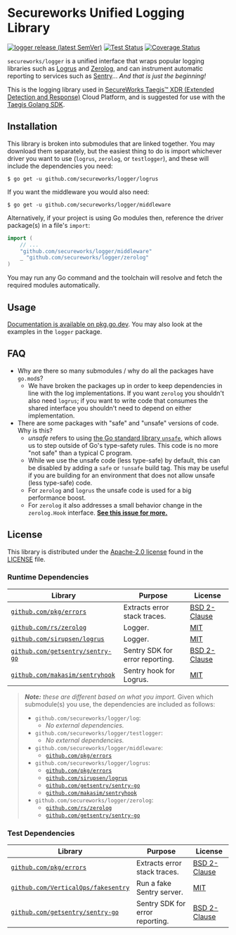 # Secureworks Unified Logging Library

[![logger release (latest SemVer)](https://img.shields.io/github/v/release/secureworks/taegis-sdk-go?sort=semver)](https://github.com/secureworks/taegis-sdk-go/releases)
[![Test Status](https://github.com/secureworks/taegis-sdk-go/workflows/gitleaks/badge.svg)](https://github.com/secureworks/taegis-sdk-go/actions?query=workflow%3Agitleaks)
[![Coverage Status](https://coveralls.io/repos/github/secureworks/taegis-sdk-go/badge.svg?branch=master)](https://coveralls.io/github/secureworks/taegis-sdk-go?branch=master)

`secureworks/logger` is a unified interface that wraps popular logging libraries such as [Logrus][logrus] and 
[Zerolog][zerolog], and can instrument automatic reporting to services such as [Sentry][sentry]... _And that is just 
the beginning!_

This is the logging library used in [SecureWorks Taegis™ XDR (Extended Detection and Response)][taegis-xdr] Cloud 
Platform, and is suggested for use with the [Taegis Golang SDK][taegis-sdk].

## Installation

This library is broken into submodules that are linked together. You may download them separately, but the easiest 
thing to do is import whichever driver you want to use (`logrus`, `zerolog`, or `testlogger`), and these will 
include the dependencies you need:

```
$ go get -u github.com/secureworks/logger/logrus
```

If you want the middleware you would also need:

```
$ go get -u github.com/secureworks/logger/middleware
```

Alternatively, if your project is using Go modules then, reference the driver package(s) in a file's `import`:

```go
import (
	// ...
	"github.com/secureworks/logger/middleware"
	_ "github.com/secureworks/logger/zerolog"
)
```

You may run any Go command and the toolchain will resolve and fetch the required modules automatically.

## Usage

[Documentation is available on pkg.go.dev][godocs]. You may also look at the examples in the `logger` package.

## FAQ

- Why are there so many submodules / why do all the packages have `go.mod`s?
    - We have broken the packages up in order to keep dependencies in line with the log implementations. If you want 
      `zerolog` you shouldn't also need `logrus`; if you want to write code that consumes the shared interface you 
      shouldn't need to depend on either implementation. 
- There are some packages with "safe" and "unsafe" versions of code. Why is this?
    - *unsafe* refers to using [the Go standard library `unsafe`][unsafe], which allows us to step outside of Go's type-safety rules. This code is no more "not safe" than a typical C program.
    - While we use the unsafe code (less type-safe) by default, this can be disabled by adding a `safe` or `!unsafe` build tag. This may be useful if you are building for an environment that does not allow unsafe (less type-safe) code.
    - For `zerolog` and `logrus` the unsafe code is used for a big performance boost.
    - For `zerolog` it also addresses a small behavior change in the `zerolog.Hook` interface. **[See this issue for more.](https://github.com/rs/zerolog/issues/408)**

## License

This library is distributed under the [Apache-2.0 license][apache-2] found in the [LICENSE](./LICENSE) file.

### Runtime Dependencies

| Library                                                                    | Purpose                         | License                                                          |
|----------------------------------------------------------------------------|---------------------------------|------------------------------------------------------------------|
| [`github.com/pkg/errors`](https://github.com/pkg/errors)                   | Extracts error stack traces.    | [BSD 2-Clause](https://choosealicense.com/licenses/bsd-2-clause) |
| [`github.com/rs/zerolog`](https://github.com/rs/zerolog)                   | Logger.                         | [MIT](https://choosealicense.com/licenses/mit/)                  |
| [`github.com/sirupsen/logrus`](https://github.com/sirupsen/logrus)         | Logger.                         | [MIT](https://choosealicense.com/licenses/mit/)                  |
| [`github.com/getsentry/sentry-go`](https://github.com/getsentry/sentry-go) | Sentry SDK for error reporting. | [BSD 2-Clause](https://choosealicense.com/licenses/bsd-2-clause) |
| [`github.com/makasim/sentryhook`](https://github.com/makasim/sentryhook)   | Sentry hook for Logrus.         | [MIT](https://choosealicense.com/licenses/mit/)                  |

> _**Note:** these are different based on what you import._ Given which submodule(s) you use, the dependencies
> are included as follows:
>
> - `github.com/secureworks/logger/log`:
>   - *No external dependencies.*
> - `github.com/secureworks/logger/testlogger`: 
>   - *No external dependencies.*
> - `github.com/secureworks/logger/middleware`:
>   - [`github.com/pkg/errors`](https://github.com/pkg/errors)
> - `github.com/secureworks/logger/logrus`:
>   - [`github.com/pkg/errors`](https://github.com/pkg/errors)
>   - [`github.com/sirupsen/logrus`](https://github.com/sirupsen/logrus)
>   - [`github.com/getsentry/sentry-go`](https://github.com/getsentry/sentry-go)
>   - [`github.com/makasim/sentryhook`](https://github.com/makasim/sentryhook)
> - `github.com/secureworks/logger/zerolog`:
>   - [`github.com/rs/zerolog`](https://github.com/rs/zerolog)
>   - [`github.com/getsentry/sentry-go`](https://github.com/getsentry/sentry-go)

### Test Dependencies

| Library                                                                          | Purpose                         | License                                                          |
|----------------------------------------------------------------------------------|---------------------------------|------------------------------------------------------------------|
| [`github.com/pkg/errors`](https://github.com/pkg/errors)                         | Extracts error stack traces.    | [BSD 2-Clause](https://choosealicense.com/licenses/bsd-2-clause) |
| [`github.com/VerticalOps/fakesentry`](https://github.com/VerticalOps/fakesentry) | Run a fake Sentry server.       | [MIT](https://choosealicense.com/licenses/mit/)                  |
| [`github.com/getsentry/sentry-go`](https://github.com/getsentry/sentry-go)       | Sentry SDK for error reporting. | [BSD 2-Clause](https://choosealicense.com/licenses/bsd-2-clause) |

<!-- Links -->

[taegis-xdr]: https://www.secureworks.com/products/taegis/xdr
[taegis-sdk]: https://github.com/secureworks/taegis-sdk-go
[godocs]: https://pkg.go.dev/github.com/secureworks/logger
[logrus]: https://github.com/sirupsen/logrus
[zerolog]: https://github.com/rs/zerolog
[sentry]: https://docs.sentry.io/platforms/go/
[apache-2]: https://choosealicense.com/licenses/apache-2.0/
[unsafe]: https://pkg.go.dev/unsafe